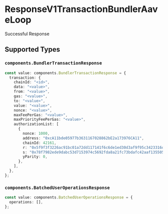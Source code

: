 # ResponseV1TransactionBundlerAaveLoop

Successful Response


## Supported Types

### `components.BundlerTransactionResponse`

```typescript
const value: components.BundlerTransactionResponse = {
  transaction: {
    chainId: "<id>",
    data: "<value>",
    from: "<value>",
    gas: "<value>",
    to: "<value>",
    value: "<value>",
    nonce: "<value>",
    maxFeePerGas: "<value>",
    maxPriorityFeePerGas: "<value>",
    authorizationList: [
      {
        nonce: 1000,
        address: "0xcA11bde05977b3631167028862bE2a173976CA11",
        chainId: 42161,
        r: "0x5f9f3f3226ac91bc01a72dd117141f6c6de1ed30d3af9f95c3423316dc21d615",
        s: "0x78f7982ede9dabc53d7153974c5692fda8a21fc73bdafc42aaf135505e22817c",
        yParity: 0,
      },
    ],
  },
};
```

### `components.BatchedUserOperationsResponse`

```typescript
const value: components.BatchedUserOperationsResponse = {
  operations: [],
};
```

